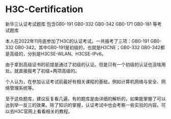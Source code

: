 # H3C-Certification
新华三认证考试题库 包含GB0-191 GB0-332 GB0-342 GB0-171 GB0-181 等考试题库


本人在2022年11月底参加了H3C的认证考试。一共报考了三项：GB0-191 GB0-332 GB0-342。其中GB0-191是初级的，也就是H3CNE；GB0-332 GB0-342都是高级的，分别是H3CSE-WLAN、H3CSE-IPv6。

由于拿到高级证书的前提是通过了初级的认证。但是只有一个初级的认证也没啥用处。就直接报考了初级+两项高级的。

个人认为，在参加认证考试前最好有相关课程的基础，例如计算机网络与安全、网络管理系统等。

至于这些题库，建议反复看几遍，有的题库是由详细的解析的，如果能掌握了可以达到举一反三的效果。除了知识的掌握，认证考试中也会考察一些实验的内容。可以去H3C官网上看看相关的教程。
